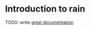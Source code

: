 # Introduction to rain

TODO: write [great documentation](http://jacobian.org/writing/what-to-write/)
